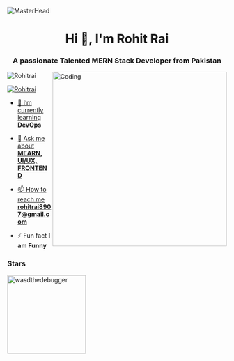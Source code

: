 ![MasterHead](https://camo.githubusercontent.com/069e3ef2850e722ccaef748bf8cdadafeed9fd4a9ee1436daebd7e820f4402a7/68747470733a2f2f666972656261736573746f726167652e676f6f676c65617069732e636f6d2f76302f622f666c6578692d636f64696e672e61707073706f742e636f6d2f6f2f64656d706769372d35323066386435662d363364342d343435332d383832322d6462633134396165323766382e6769663f616c743d6d6564696126746f6b656e3d39316330633762322d393363332d343032392d623031312d316138373033633537333064)
<h1 align="center">Hi 👋, I'm Rohit Rai</h1>
<h3 align="center">A passionate Talented MERN Stack Developer from Pakistan</h3>

<img align="right" alt="Coding" width="400" src="https://cdn.dribbble.com/users/1162077/screenshots/3848914/programmer.gif">


<p align="left"> <img src="https://komarev.com/ghpvc/?username=rishavchanda&label=Profile%20views&color=0e75b6&style=flat" alt="Rohitrai" /> </p>

<p align="left"> <a href="https://www.linkedin.com/in/rohitrai0/" target="blank"><img src="https://img.shields.io/twitter/follow/Rohit?logo=twitter&style=for-the-badge" alt="Rohitrai"  </p>

- 🌱 I’m currently learning **DevOps**

- 💬 Ask me about **MEARN, UI/UX, FRONTEND**

- 📫 How to reach me **rohitrai8907@gmail.com**

- ⚡ Fun fact **I am Funny**

  



<h3 align="left">Stars</h3>
<img align="center" height="180em" src="https://github-readme-stats.vercel.app/api/top-langs/?username=Rohitrai12&layout=compact&theme=nord" alt=wasdthedebugger />


